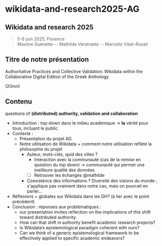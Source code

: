 # wikidata-and-research2025-AG

## Wikidata and research 2025 

> 5-6 juin 2025, Florence  
> Maxime Guénette -- Mathilde Verstraete -- Marcello Vitali-Rosati

## Titre de notre présentation 

Authoritative Practices and Collective Validation: Wikidata within the Collaborative Digital Edition of the Greek Anthology

(20mn) 

## Contenu 

questions of **(distributed) authority, validation and collaboration** 

- Introduction : top-down dans le milieu académique -> **la** vérité pour tous, incluant le public 
- Contexte :
  - Présentation du projet AG
  - Notre utilisation de Wikidata + comment notre utilisation reflète la philosophie du projet
    - Auteur, mots-clés, quid des villes ?
      - Interaction avec la communauté (cas de la remise en question du top down) -> communauté qui permet une meilleure qualité des données 
      - [ ] Retrouver les échanges @mathilde
    - Coexistence des informations ? Diversité des visions du monde ; s'applique pas vraiment dans notre cas, mais on pourrait en parler...
- Réflexions + globales sur Wikidata dans les DH? (à lier avec le point précédent) 
- Conclusion : réponses aux problématiques :
  - our presentation invites reflection on the implications of this shift toward distributed authority. 
  - How can that shift in authority benefit academic research projects? 
  - Is Wikidata’s epistemological paradigm coherent with ours? 
  - Can we think of a generic epistemological framework to be effectively applied to specific academic endeavors?
